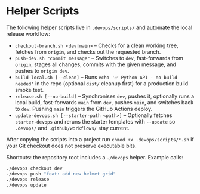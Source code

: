 # Helper Scripts

The following helper scripts live in `.devops/scripts/` and automate the local release workflow:

- `checkout-branch.sh <dev|main>` – Checks for a clean working tree, fetches from `origin`, and checks out the requested branch.
- `push-dev.sh "commit message"` – Switches to `dev`, fast-forwards from `origin`, stages all changes, commits with the given message, and pushes to `origin dev`.
- `build-local.sh [--clean]` – Runs `echo '✅ Python API - no build needed'` in the repo (optional `dist/` cleanup first) for a production build smoke test.
- `release.sh [--no-build]` – Synchronises `dev`, pushes it, optionally runs a local build, fast-forwards `main` from `dev`, pushes `main`, and switches back to `dev`. Pushing `main` triggers the GitHub Actions deploy.
- `update-devops.sh [--starter-path <path>]` – Optionally fetches `starter-devops` and reruns the starter templates with `--update` so `.devops/` and `.github/workflows/` stay current.

After copying the scripts into a project run `chmod +x .devops/scripts/*.sh` if your Git checkout does not preserve executable bits.

Shortcuts: the repository root includes a `./devops` helper. Example calls:

```bash
./devops checkout dev
./devops push "feat: add new helmet grid"
./devops release
./devops update
```
